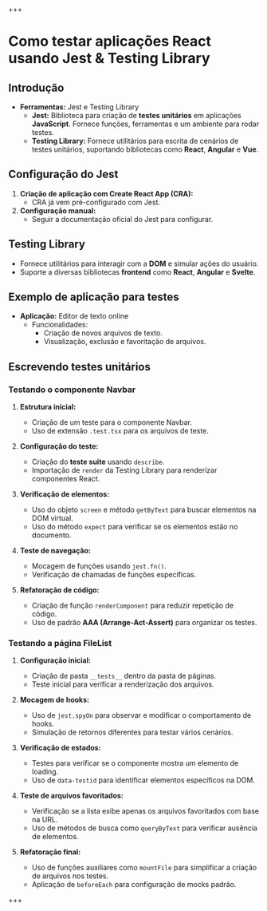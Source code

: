 +++
# Como testar aplicações React usando Jest & Testing Library

## Introdução

- **Ferramentas:** Jest e Testing Library
  - **Jest:** Biblioteca para criação de **testes unitários** em aplicações **JavaScript**. Fornece funções, ferramentas e um ambiente para rodar testes.
  - **Testing Library:** Fornece utilitários para escrita de cenários de testes unitários, suportando bibliotecas como **React**, **Angular** e **Vue**.

## Configuração do Jest

1. **Criação de aplicação com Create React App (CRA):**
   - CRA já vem pré-configurado com Jest.
2. **Configuração manual:**
   - Seguir a documentação oficial do Jest para configurar.

## Testing Library

- Fornece utilitários para interagir com a **DOM** e simular ações do usuário.
- Suporte a diversas bibliotecas **frontend** como **React**, **Angular** e **Svelte**.

## Exemplo de aplicação para testes

- **Aplicação:** Editor de texto online
  - Funcionalidades:
    - Criação de novos arquivos de texto.
    - Visualização, exclusão e favoritação de arquivos.

## Escrevendo testes unitários

### Testando o componente Navbar

1. **Estrutura inicial:**
   - Criação de um teste para o componente Navbar.
   - Uso de extensão `.test.tsx` para os arquivos de teste.

2. **Configuração do teste:**
   - Criação do **teste suite** usando `describe`.
   - Importação de `render` da Testing Library para renderizar componentes React.

3. **Verificação de elementos:**
   - Uso do objeto `screen` e método `getByText` para buscar elementos na DOM virtual.
   - Uso do método `expect` para verificar se os elementos estão no documento.

4. **Teste de navegação:**
   - Mocagem de funções usando `jest.fn()`.
   - Verificação de chamadas de funções específicas.

5. **Refatoração de código:**
   - Criação de função `renderComponent` para reduzir repetição de código.
   - Uso de padrão **AAA (Arrange-Act-Assert)** para organizar os testes.

### Testando a página FileList

1. **Configuração inicial:**
   - Criação de pasta `__tests__` dentro da pasta de páginas.
   - Teste inicial para verificar a renderização dos arquivos.

2. **Mocagem de hooks:**
   - Uso de `jest.spyOn` para observar e modificar o comportamento de hooks.
   - Simulação de retornos diferentes para testar vários cenários.

3. **Verificação de estados:**
   - Testes para verificar se o componente mostra um elemento de loading.
   - Uso de `data-testid` para identificar elementos específicos na DOM.

4. **Teste de arquivos favoritados:**
   - Verificação se a lista exibe apenas os arquivos favoritados com base na URL.
   - Uso de métodos de busca como `queryByText` para verificar ausência de elementos.

5. **Refatoração final:**
   - Uso de funções auxiliares como `mountFile` para simplificar a criação de arquivos nos testes.
   - Aplicação de `beforeEach` para configuração de mocks padrão.

+++
